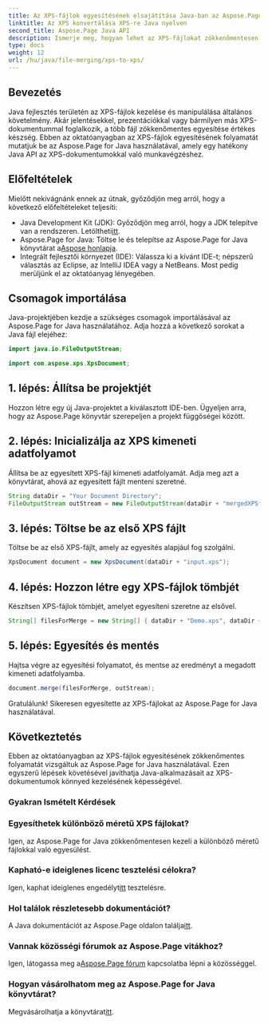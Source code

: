 ```yaml
---
title: Az XPS-fájlok egyesítésének elsajátítása Java-ban az Aspose.Page-vel
linktitle: Az XPS konvertálása XPS-re Java nyelven
second_title: Aspose.Page Java API
description: Ismerje meg, hogyan lehet az XPS-fájlokat zökkenőmentesen egyesíteni Java nyelven az Aspose.Page segítségével. Kövesse lépésenkénti útmutatónkat a hatékony dokumentumkezelés érdekében. Növelje Java fejlesztési készségeit most!
type: docs
weight: 12
url: /hu/java/file-merging/xps-to-xps/
---
```

## Bevezetés
Java fejlesztés területén az XPS-fájlok kezelése és manipulálása általános követelmény. Akár jelentésekkel, prezentációkkal vagy bármilyen más XPS-dokumentummal foglalkozik, a több fájl zökkenőmentes egyesítése értékes készség. Ebben az oktatóanyagban az XPS-fájlok egyesítésének folyamatát mutatjuk be az Aspose.Page for Java használatával, amely egy hatékony Java API az XPS-dokumentumokkal való munkavégzéshez.
## Előfeltételek
Mielőtt nekivágnánk ennek az útnak, győződjön meg arról, hogy a következő előfeltételeket teljesíti:
-  Java Development Kit (JDK): Győződjön meg arról, hogy a JDK telepítve van a rendszeren. Letöltheti[itt](https://www.oracle.com/java/technologies/javase-downloads.html).
-  Aspose.Page for Java: Töltse le és telepítse az Aspose.Page for Java könyvtárat a[Aspose honlapja](https://purchase.aspose.com/buy). 
- Integrált fejlesztői környezet (IDE): Válassza ki a kívánt IDE-t; népszerű választás az Eclipse, az IntelliJ IDEA vagy a NetBeans.
Most pedig merüljünk el az oktatóanyag lényegében.
## Csomagok importálása
Java-projektjében kezdje a szükséges csomagok importálásával az Aspose.Page for Java használatához. Adja hozzá a következő sorokat a Java fájl elejéhez:
```java
import java.io.FileOutputStream;

import com.aspose.xps.XpsDocument;
```
## 1. lépés: Állítsa be projektjét
Hozzon létre egy új Java-projektet a kiválasztott IDE-ben. Ügyeljen arra, hogy az Aspose.Page könyvtár szerepeljen a projekt függőségei között.
## 2. lépés: Inicializálja az XPS kimeneti adatfolyamot
Állítsa be az egyesített XPS-fájl kimeneti adatfolyamát. Adja meg azt a könyvtárat, ahová az egyesített fájlt menteni szeretné.
```java
String dataDir = "Your Document Directory";
FileOutputStream outStream = new FileOutputStream(dataDir + "mergedXPSfiles.xps");
```
## 3. lépés: Töltse be az első XPS fájlt
Töltse be az első XPS-fájlt, amely az egyesítés alapjául fog szolgálni.
```java
XpsDocument document = new XpsDocument(dataDir + "input.xps");
```
## 4. lépés: Hozzon létre egy XPS-fájlok tömbjét
Készítsen XPS-fájlok tömbjét, amelyet egyesíteni szeretne az elsővel.
```java
String[] filesForMerge = new String[] { dataDir + "Demo.xps", dataDir + "sample.xps" };
```
## 5. lépés: Egyesítés és mentés
Hajtsa végre az egyesítési folyamatot, és mentse az eredményt a megadott kimeneti adatfolyamba.
```java
document.merge(filesForMerge, outStream);
```
Gratulálunk! Sikeresen egyesítette az XPS-fájlokat az Aspose.Page for Java használatával.
## Következtetés
Ebben az oktatóanyagban az XPS-fájlok egyesítésének zökkenőmentes folyamatát vizsgáltuk az Aspose.Page for Java használatával. Ezen egyszerű lépések követésével javíthatja Java-alkalmazásait az XPS-dokumentumok könnyed kezelésének képességével.
### Gyakran Ismételt Kérdések
### Egyesíthetek különböző méretű XPS fájlokat?
Igen, az Aspose.Page for Java zökkenőmentesen kezeli a különböző méretű fájlokkal való egyesülést.
### Kapható-e ideiglenes licenc tesztelési célokra?
 Igen, kaphat ideiglenes engedélyt[itt](https://purchase.aspose.com/temporary-license/) tesztelésre.
### Hol találok részletesebb dokumentációt?
 A Java dokumentációt az Aspose.Page oldalon találja[itt](https://reference.aspose.com/page/java/).
### Vannak közösségi fórumok az Aspose.Page vitákhoz?
 Igen, látogassa meg a[Aspose.Page fórum](https://forum.aspose.com/c/page/39) kapcsolatba lépni a közösséggel.
### Hogyan vásárolhatom meg az Aspose.Page for Java könyvtárat?
 Megvásárolhatja a könyvtárat[itt](https://purchase.aspose.com/buy).